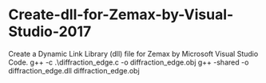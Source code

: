 # Create-dll-for-Zemax-by-Visual-Studio-2017
Create a Dynamic Link Library (dll) file for Zemax by Microsoft Visual Studio Code.
g++ -c .\diffraction_edge.c -o diffraction_edge.obj
g++ -shared -o diffraction_edge.dll diffraction_edge.obj
